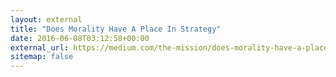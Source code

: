 ```yaml
---
layout: external
title: "Does Morality Have A Place In Strategy"
date: 2016-06-08T03:12:58+00:00
external_url: https://medium.com/the-mission/does-morality-have-a-place-in-strategy-6801cfdd4391
sitemap: false
---
```

